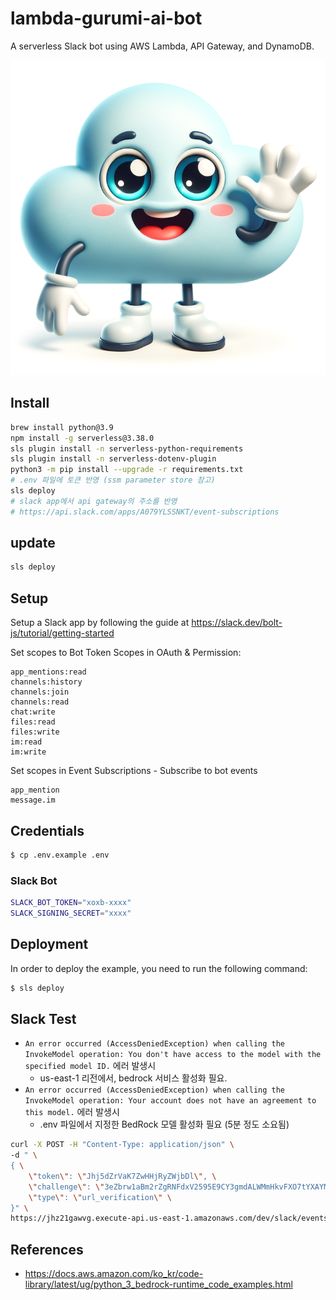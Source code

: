 # lambda-gurumi-ai-bot

A serverless Slack bot using AWS Lambda, API Gateway, and DynamoDB.

![Gurumi Bot](images/gurumi-bot.png)

## Install

```bash
brew install python@3.9
npm install -g serverless@3.38.0
sls plugin install -n serverless-python-requirements
sls plugin install -n serverless-dotenv-plugin
python3 -m pip install --upgrade -r requirements.txt
# .env 파일에 토큰 반영 (ssm parameter store 참고)
sls deploy
# slack app에서 api gateway의 주소를 반영
# https://api.slack.com/apps/A079YLSSNKT/event-subscriptions
```

## update

```bash
sls deploy
```
## Setup

Setup a Slack app by following the guide at https://slack.dev/bolt-js/tutorial/getting-started

Set scopes to Bot Token Scopes in OAuth & Permission:

```
app_mentions:read
channels:history
channels:join
channels:read
chat:write
files:read
files:write
im:read
im:write
```

Set scopes in Event Subscriptions - Subscribe to bot events

```
app_mention
message.im
```

## Credentials

```bash
$ cp .env.example .env
```

### Slack Bot

```bash
SLACK_BOT_TOKEN="xoxb-xxxx"
SLACK_SIGNING_SECRET="xxxx"
```

## Deployment

In order to deploy the example, you need to run the following command:

```bash
$ sls deploy
```

## Slack Test

- `An error occurred (AccessDeniedException) when calling the InvokeModel operation: You don't have access to the model with the specified model ID.` 에러 발생시
  - us-east-1 리전에서, bedrock 서비스 활성화 필요.
- `An error occurred (AccessDeniedException) when calling the InvokeModel operation: Your account does not have an agreement to this model.` 에러 발생시
  - .env 파일에서 지정한 BedRock 모델 활성화 필요 (5분 정도 소요됨)

```bash
curl -X POST -H "Content-Type: application/json" \
-d " \
{ \
    \"token\": \"Jhj5dZrVaK7ZwHHjRyZWjbDl\", \
    \"challenge\": \"3eZbrw1aBm2rZgRNFdxV2595E9CY3gmdALWMmHkvFXO7tYXAYM8P\", \
    \"type\": \"url_verification\" \
}" \
https://jhz21gawvg.execute-api.us-east-1.amazonaws.com/dev/slack/events
```

## References

* <https://docs.aws.amazon.com/ko_kr/code-library/latest/ug/python_3_bedrock-runtime_code_examples.html>
